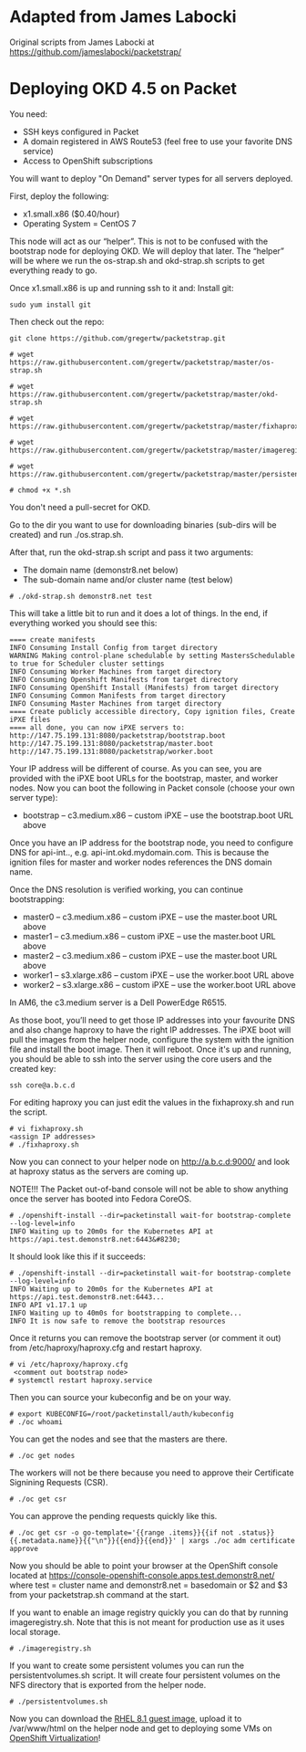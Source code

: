 # Adapted from James Labocki

Original scripts from James Labocki at https://github.com/jameslabocki/packetstrap/

# Deploying OKD 4.5 on Packet
You need:

 - SSH keys configured in Packet
 - A domain registered in AWS Route53 (feel free to use your favorite DNS service)
 - Access to OpenShift subscriptions

 You will want to deploy "On Demand" server types for all servers deployed.

First, deploy the following:

 - x1.small.x86 ($0.40/hour)
 - Operating System = CentOS 7

This node will act as our “helper”. This is not to be confused with the bootstrap node for deploying OKD. We will deploy that later. The “helper” will be where we run the os-strap.sh and okd-strap.sh scripts to get everything ready to go.



Once x1.small.x86 is up and running ssh to it and:
Install git:
```
sudo yum install git
```

Then check out the repo:
```
git clone https://github.com/gregertw/packetstrap.git
```

```
# wget https://raw.githubusercontent.com/gregertw/packetstrap/master/os-strap.sh

# wget https://raw.githubusercontent.com/gregertw/packetstrap/master/okd-strap.sh

# wget https://raw.githubusercontent.com/gregertw/packetstrap/master/fixhaproxy.sh

# wget https://raw.githubusercontent.com/gregertw/packetstrap/master/imageregistry.sh

# wget https://raw.githubusercontent.com/gregertw/packetstrap/master/persistentvolumes.sh
```

```
# chmod +x *.sh
```

You don't need a pull-secret for OKD.

Go to the dir you want to use for downloading binaries (sub-dirs will be created) and run ./os.strap.sh.

After that, run the okd-strap.sh script and pass it two arguments:

 - The domain name (demonstr8.net below)
 - The sub-domain name and/or cluster name (test below)

```
# ./okd-strap.sh demonstr8.net test
```

This will take a little bit to run and it does a lot of things. In the end, if everything worked you should see this:

```
==== create manifests
INFO Consuming Install Config from target directory
WARNING Making control-plane schedulable by setting MastersSchedulable to true for Scheduler cluster settings
INFO Consuming Worker Machines from target directory
INFO Consuming Openshift Manifests from target directory
INFO Consuming OpenShift Install (Manifests) from target directory
INFO Consuming Common Manifests from target directory
INFO Consuming Master Machines from target directory
==== Create publicly accessible directory, Copy ignition files, Create iPXE files
==== all done, you can now iPXE servers to:
http://147.75.199.131:8080/packetstrap/bootstrap.boot
http://147.75.199.131:8080/packetstrap/master.boot
http://147.75.199.131:8080/packetstrap/worker.boot
```


Your IP address will be different of course. As you can see, you are provided with the iPXE boot URLs for the bootstrap, master, and worker nodes. 
Now you can boot the following in Packet console (choose your own server type):

 - bootstrap – c3.medium.x86 – custom iPXE – use the bootstrap.boot URL above

Once you have an IP address for the bootstrap node, you need to configure DNS for api-int.<sub-domain>.<domain>, e.g. api-int.okd.mydomain.com. 
This is because the ignition files for master and worker nodes references the DNS domain name.

Once the DNS resolution is verified working, you can continue bootstrapping:

 - master0 – c3.medium.x86 – custom iPXE – use the master.boot URL above
 - master1 – c3.medium.x86 – custom iPXE – use the master.boot URL above
 - master2 – c3.medium.x86 – custom iPXE – use the master.boot URL above
 - worker1 – s3.xlarge.x86 – custom iPXE – use the worker.boot URL above
 - worker2 – s3.xlarge.x86 – custom iPXE – use the worker.boot URL above

In AM6, the c3.medium server is a Dell PowerEdge R6515.

As those boot, you’ll need to get those IP addresses into your favourite DNS and also change haproxy to have the right IP addresses.
The iPXE boot will pull the images from the helper node, configure the system with the ignition file and install the boot image.
Then it will reboot. Once it's up and running, you should be able to ssh into the server using the core users and the created key:

```
ssh core@a.b.c.d
```

For editing haproxy you can just edit the values in the fixhaproxy.sh and run the script.

```
# vi fixhaproxy.sh
<assign IP addresses>
# ./fixhaproxy.sh
```

Now you can connect to your helper node on http://a.b.c.d:9000/ and look at haproxy status as the servers are coming up.

NOTE!!! The Packet out-of-band console will not be able to show anything once the server has booted into Fedora CoreOS.

```
# ./openshift-install --dir=packetinstall wait-for bootstrap-complete --log-level=info 
INFO Waiting up to 20m0s for the Kubernetes API at https://api.test.demonstr8.net:6443&#8230;
```

It should look like this if it succeeds:

```
# ./openshift-install --dir=packetinstall wait-for bootstrap-complete --log-level=info
INFO Waiting up to 20m0s for the Kubernetes API at https://api.test.demonstr8.net:6443... 
INFO API v1.17.1 up                               
INFO Waiting up to 40m0s for bootstrapping to complete... 
INFO It is now safe to remove the bootstrap resources 
```

Once it returns you can remove the bootstrap server (or comment it out) from /etc/haproxy/haproxy.cfg and restart haproxy.

```
# vi /etc/haproxy/haproxy.cfg
 <comment out bootstrap node>
# systemctl restart haproxy.service
```

Then you can source your kubeconfig and be on your way.

```
# export KUBECONFIG=/root/packetinstall/auth/kubeconfig
# ./oc whoami
```

You can get the nodes and see that the masters are there.

```
# ./oc get nodes
```

The workers will not be there because you need to approve their Certificate Signining Requests (CSR).

```
# ./oc get csr
```

You can approve the pending requests quickly like this.

```
# ./oc get csr -o go-template='{{range .items}}{{if not .status}}{{.metadata.name}}{{"\n"}}{{end}}{{end}}' | xargs ./oc adm certificate approve
```

Now you should be able to point your browser at the OpenShift console located at https://console-openshift-console.apps.test.demonstr8.net/ where test = cluster name and demonstr8.net = basedomain or $2 and $3 from your packetstrap.sh command at the start.

If you want to enable an image registry quickly you can do that by running imageregistry.sh. Note that this is not meant for production use as it uses local storage.

```
# ./imageregistry.sh
```

If you want to create some persistent volumes you can run the persistentvolumes.sh script. It will create four persistent volumes on the NFS directory that is exported from the helper node.

```
# ./persistentvolumes.sh
```

Now you can download the [RHEL 8.1 guest image](https://access.redhat.com/downloads/content/479/ver=/rhel---8/8.1/x86_64/product-software), upload it to /var/www/html on the helper node and get to deploying some VMs on [OpenShift Virtualization](https://docs.openshift.com/container-platform/4.4/welcome/index.html)!
